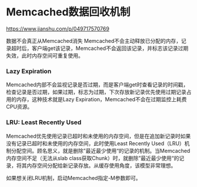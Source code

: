 

# Memcached数据回收机制

https://www.jianshu.com/p/049717570769


数据不会真正从Memcached消失
Memcached不会主动释放已分配的内存，记录超时后，客户端get该记录，Memcached不会返回该记录，并标志该记录过期失效，此时内存空间可重复使用。

### Lazy Expiration

Memcached内部不会监视记录是否过期，而是客户端get时查看记录的时间戳，检查记录是否过期，如果过期，标志为过期，下次存放新记录优先使用过期记录占用的内存，这种技术就是Lazy Expiration，Memcached不会在过期监控上耗费CPU资源。

### LRU: Least Recently Used

Memcached优先使用记录已超时和未使用的内存空间，但是在追加新记录时如果没有记录已超时和未使用的内存空间，此时使用Least Recently Used（LRU）机制分配空间。顾名思义，就是删除”最近最少使用“的记录的机制。当Memcached内存空间不足（无法从slab class获取Chunk）时，就删除”最近最少使用“的记录，将其内存空间分配给新记录存放。从缓存使用角度，该模型非常理想。

如果想关闭LRU机制，启动Memcached指定-M参数即可。